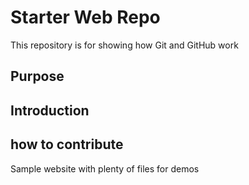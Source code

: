 # Starter Web Repo

This repository is for showing how Git and GitHub work

## Purpose
## Introduction
## how to contribute
Sample website with plenty of files for demos